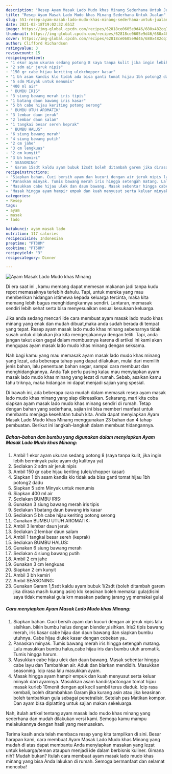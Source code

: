 ```yaml
---
description: "Resep Ayam Masak Lado Mudo khas Minang Sederhana Untuk Jualan"
title: "Resep Ayam Masak Lado Mudo khas Minang Sederhana Untuk Jualan"
slug: 551-resep-ayam-masak-lado-mudo-khas-minang-sederhana-untuk-jualan
date: 2021-02-18T19:02:32.651Z
image: https://img-global.cpcdn.com/recipes/62818ce0605e9d46/680x482cq70/ayam-masak-lado-mudo-khas-minang-foto-resep-utama.jpg
thumbnail: https://img-global.cpcdn.com/recipes/62818ce0605e9d46/680x482cq70/ayam-masak-lado-mudo-khas-minang-foto-resep-utama.jpg
cover: https://img-global.cpcdn.com/recipes/62818ce0605e9d46/680x482cq70/ayam-masak-lado-mudo-khas-minang-foto-resep-utama.jpg
author: Clifford Richardson
ratingvalue: 3
reviewcount: 15
recipeingredient:
- "1 ekor ayam ukuran sedang potong 8 saya tanpa kulit jika ingin lebih berminyak pake ayam dg kulitnya ya"
- "2 sdm air jeruk nipis"
- "150 gr cabe hijau keriting ulekchopper kasar"
- "1 bh asam kandis klo tidak ada bisa ganti tomat hijau 1bh potong2 dadu"
- "5 sdm Minyak untuk menumis"
- "400 ml air"
- " BUMBU IRIS"
- "3 siung bawang merah iris tipis"
- "1 batang daun bawang iris kasar"
- "5 bh cabe hijau keriting potong serong"
- " BUMBU UTUH AROMATIK"
- "3 lembar daun jeruk"
- "2 lembar daun salam"
- "1 tangkai besar sereh keprak"
- " BUMBU HALUS"
- "6 siung bawang merah"
- "4 siung bawang putih"
- "2 cm jahe"
- "3 cm lengkuas"
- "2 cm kunyit"
- "3 bh kemiri"
- " SEASONING"
- " Garam 15sdt kaldu ayam bubuk 12sdt boleh ditambah garem jika dirasa masih kurang asin klo keasinan boleh memakai guladisini saya tidak memakai gula krn masakan padang jarang yg memakai gula"
recipeinstructions:
- "Siapkan bahan. Cuci bersih ayam dan kucuri dengan air jeruk nipis lalu sisihkan. bikin bumbu halus dengan blender,sisihkan. Iris2 tipis bawang merah, iris kasar cabe hijau dan daun bawang dan siapkan bumbu utuhnya. Cabe hijau diulek kasar dengan cobekan ya.."
- "Panaskan minyak. Tumis bawang merah iris hingga setengah matang. Lalu masukkan bumbu halus,cabe hijau iris dan bumbu utuh aromatik. Tumis hingga harum."
- "Masukkan cabe hijau ulek dan daun bawang. Masak sebentar hingga cabe layu dan Tambahkan air. Aduk dan biarkan mendidih. Masukkan seasoning. Icip rasa lalu masukkan ayam."
- "Masak hingga ayam hampir empuk dan kuah menyusut serta keluar minyak dari ayamnya. Masukkan asam kandis/potongan tomat hijau masak kurleb 10menit dengan api kecil sambil terus diaduk. Icip rasa kembali, boleh ditambahkan Garam jika kurang asin atau jika keasinan boleh tambahkan gula sebagai penetralisir. Setelah pas Matikan kompor. Dan ayam bisa diplatting untuk sajian makan sekeluarga."
categories:
- Resep
tags:
- ayam
- masak
- lado

katakunci: ayam masak lado 
nutrition: 117 calories
recipecuisine: Indonesian
preptime: "PT38M"
cooktime: "PT58M"
recipeyield: "3"
recipecategory: Dinner

---
```



![Ayam Masak Lado Mudo khas Minang](https://img-global.cpcdn.com/recipes/62818ce0605e9d46/680x482cq70/ayam-masak-lado-mudo-khas-minang-foto-resep-utama.jpg)

Di era  saat ini , kamu memang dapat memesan makanan jadi tanpa kudu repot memasaknya terlebih dahulu. Tapi, untuk mereka yang mau memberikan hidangan istimewa kepada keluarga tercinta, maka kita memang lebih bagus menghidangkannya sendiri. Lantaran, memasak sendiri lebih sehat serta bisa menyesuaikan sesuai kesukaan keluarga.

Jika anda sedang mencari ide cara membuat ayam masak lado mudo khas minang yang enak dan mudah dibuat,maka anda sudah berada di tempat yang tepat. Resep ayam masak lado mudo khas minang  sebenarnya tidak susah untuk dilakukan jika kita mengerjakannya dengan teliti. Tapi, anda jangan takut akan gagal dalam membuatnya 
karena di artikel ini kami akan mengupas ayam masak lado mudo khas minang dengan seksama.  



Nah bagi kamu yang mau memasak ayam masak lado mudo khas minang yang lezat, ada beberapa tahap yang dapat dilakukan, mulai dari memilih jenis bahan, lalu penentuan bahan segar, sampai cara membuat dan menghidangkannya. Anda Tak perlu pusing kalau mau menyiapkan ayam masak lado mudo khas minang yang lezat di rumah. Sebab, asalkan kamu  tahu triknya, maka hidangan ini dapat menjadi sajian yang spesial.

Di bawah ini, ada beberapa cara mudah dalam memasak resep ayam masak lado mudo khas minang yang siap dikreasikan. Sekarang, mari kita coba siapkan ayam masak lado mudo khas minang sendiri di rumah. Tetap dengan bahan yang sederhana, sajian ini bisa memberi manfaat untuk membantu menjaga kesehatan tubuh kita. Anda dapat menyiapkan Ayam Masak Lado Mudo khas Minang menggunakan 23 bahan dan 4 tahap pembuatan. Berikut ini langkah-langkah dalam membuat hidangannya.

<!--inarticleads1-->

##### Bahan-bahan dan bumbu yang digunakan dalam menyiapkan Ayam Masak Lado Mudo khas Minang:

1. Ambil 1 ekor ayam ukuran sedang potong 8 (saya tanpa kulit, jika ingin lebih berminyak pake ayam dg kulitnya ya)
1. Sediakan 2 sdm air jeruk nipis
1. Ambil 150 gr cabe hijau keriting (ulek/chopper kasar)
1. Siapkan 1 bh asam kandis klo tidak ada bisa ganti tomat hijau 1bh potong2 dadu
1. Siapkan 5 sdm Minyak untuk menumis
1. Siapkan 400 ml air
1. Sediakan  BUMBU IRIS:
1. Gunakan 3 siung bawang merah iris tipis
1. Sediakan 1 batang daun bawang iris kasar
1. Sediakan 5 bh cabe hijau keriting potong serong
1. Gunakan  BUMBU UTUH AROMATIK:
1. Ambil 3 lembar daun jeruk
1. Sediakan 2 lembar daun salam
1. Ambil 1 tangkai besar sereh (keprak)
1. Sediakan  BUMBU HALUS:
1. Gunakan 6 siung bawang merah
1. Sediakan 4 siung bawang putih
1. Ambil 2 cm jahe
1. Gunakan 3 cm lengkuas
1. Siapkan 2 cm kunyit
1. Ambil 3 bh kemiri
1. Ambil  SEASONING:
1. Gunakan  Garam 1,5sdt kaldu ayam bubuk 1/2sdt (boleh ditambah garem jika dirasa masih kurang asin) klo keasinan boleh memakai gula(disini saya tidak memakai gula krn masakan padang jarang yg memakai gula)




<!--inarticleads2-->

##### Cara menyiapkan Ayam Masak Lado Mudo khas Minang:

1. Siapkan bahan. Cuci bersih ayam dan kucuri dengan air jeruk nipis lalu sisihkan. bikin bumbu halus dengan blender,sisihkan. Iris2 tipis bawang merah, iris kasar cabe hijau dan daun bawang dan siapkan bumbu utuhnya. Cabe hijau diulek kasar dengan cobekan ya..
1. Panaskan minyak. Tumis bawang merah iris hingga setengah matang. Lalu masukkan bumbu halus,cabe hijau iris dan bumbu utuh aromatik. Tumis hingga harum.
1. Masukkan cabe hijau ulek dan daun bawang. Masak sebentar hingga cabe layu dan Tambahkan air. Aduk dan biarkan mendidih. Masukkan seasoning. Icip rasa lalu masukkan ayam.
1. Masak hingga ayam hampir empuk dan kuah menyusut serta keluar minyak dari ayamnya. Masukkan asam kandis/potongan tomat hijau masak kurleb 10menit dengan api kecil sambil terus diaduk. Icip rasa kembali, boleh ditambahkan Garam jika kurang asin atau jika keasinan boleh tambahkan gula sebagai penetralisir. Setelah pas Matikan kompor. Dan ayam bisa diplatting untuk sajian makan sekeluarga.




Nah, itulah artikel tentang  ayam masak lado mudo khas minang  yang sederhana dan mudah dilakukan versi kami. Semoga kamu mampu melakukannya dengan hasil yang memuaskan. 

Terima kasih anda telah membaca resep yang kita tampilkan di sini. Besar harapan kami, cara membuat  Ayam Masak Lado Mudo khas Minang yang mudah di atas dapat membantu Anda menyiapkan masakan yang lezat untuk keluarga/teman ataupun menjadi ide dalam berbisnis kuliner. Gimana nih? Mudah bukan? Itulah cara membuat ayam masak lado mudo khas minang yang bisa Anda lakukan di rumah. Semoga bermanfaat dan selamat mencoba!

